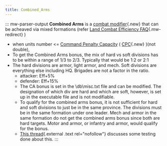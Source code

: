 ```yaml
---
title: Combined_Arms
---
```

::: mw-parser-output
**Combined Arms** is a [combat
modifier](/wiki/index.php?title=Combat_modifier&action=edit&redlink=1 "Combat modifier (page does not exist)"){.new}
that can be acheaved via mixed formations (refer [Land Combat Efficiency
FAQ](/wiki/Land_Combat_Efficiency_FAQ "Land Combat Efficiency FAQ"){.mw-redirect}
)

-   when units number \<= [Command Penalty
    Capacity](/wiki/Command_Penalty_Capacity "Command Penalty Capacity")
    (
    [CPC](/wiki/index.php?title=CPC&action=edit&redlink=1 "CPC (page does not exist)"){.new}
    )(not double),
-   To get the Combined Arms bonus, the mix of hard vs soft divisions
    has to be within a range of 1/3 to 2/3. Typically that would be 1:2
    or 2:1
-   The hard divisions are armor, light armor, and mech. Soft divisions
    are everything else including HQ. Brigades are not a factor in the
    ratio.
    -   attacker: Eff+5%
    -   defender: Eff+15%
    -   The CA bonus is set in the \\db\\misc.txt file and can be
        modified. The designation of which div are hard and which are
        soft, however, is set up in the executable file and is not
        modifiable.
    -   To qualify for the combined arms bonus, it is not sufficient for
        hard and soft divisions to just be in the same province. The
        divisions must be in the same formation under one leader. Mech
        and armor in the same formation do not get the combined arms
        bonus since both are hard targets. Motor and armor, or infantry
        and armor, would qualify for the bonus.
    -   [This
        thread](https://forum.paradoxplaza.com/forum/index.php?threads/in-search-of-a-definitive-treatise-on-the-application-of-the-combined-arms-bonus.196932/){.external
        .text rel="nofollow"} discusses some testing done about this.
:::
